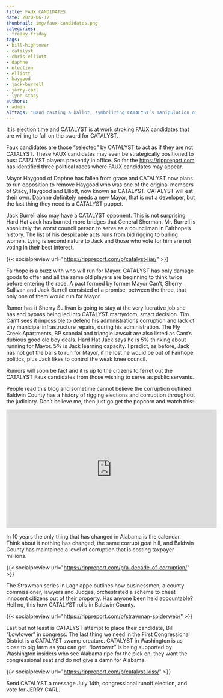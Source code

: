 ```yaml
---
title: FAUX CANDIDATES
date: 2020-06-12
thumbnail: img/faux-candidates.png
categories:
- freaky-friday
tags:
- bill-hightower
- catalyst
- chris-elliott
- daphne
- election
- elliott
- haygood
- jack-burrell
- jerry-carl
- lynn-stacy
authors:
- admin
alttags: "Hand casting a ballot, symbolizing CATALYST’s manipulation of “faux” candidates in upcoming elections"
---
```

It is election time and CATALYST is at work stroking FAUX candidates that are willing to fall on the sword for CATALYST.

Faux candidates are those “selected” by CATALYST to act as if they are not CATALYST. These FAUX candidates may even be strategically positioned to oust CATALYST players presently in office. So far the https://rippreport.com has identified three political races where FAUX candidates may appear.

Mayor Haygood of Daphne has fallen from grace and CATALYST now plans to run opposition to remove Haygood who was one of the original members of Stacy, Haygood and Elliott, now known as CATALYST. CATALYST will eat their own. Daphne definitely needs a new Mayor, that is not a developer, but the last thing they need is a CATALYST puppet.

Jack Burrell also may have a CATALYST opponent. This is not surprising Hard Hat Jack has burned more bridges that General Sherman. Mr. Burrell is absolutely the worst council person to serve as a councilman in Fairhope’s history. The list of his despicable acts runs from bid rigging to bulling women. Lying is second nature to Jack and those who vote for him are not voting in their best interest.

{{< socialpreview url="https://rippreport.com/p/catalyst-liar/" >}}

Fairhope is a buzz with who will run for Mayor. CATALYST has only damage goods to offer and all the same old players are beginning to think twice before entering the race. A pact formed by former Mayor Can’t, Sherry Sullivan and Jack Burrell consisted of a promise, between the three, that only one of them would run for Mayor.

Rumor has it Sherry Sullivan is going to stay at the very lucrative job she has and bypass being led into CATALYST martyrdom, smart decision. Tim Can’t sees it impossible to defend his administrations corruption and lack of any municipal infrastructure repairs, during his administration. The Fly Creek Apartments, BP scandal and triangle lawsuit are also listed as Cant’s dubious good ole boy deals. Hard Hat Jack says he is 5% thinking about running for Mayor. 5% is Jack learning capacity. I predict, as before, Jack has not got the balls to run for Mayor, if he lost he would be out of Fairhope politics, plus Jack likes to control the weak knee council.

Rumors will soon be fact and it is up to the citizens to ferret out the CATALYST Faux candidates from those wishing to serve as public servants.

People read this blog and sometime cannot believe the corruption outlined. Baldwin County has a history of rigging elections and corruption throughout the judiciary. Don’t believe me, then just go get the popcorn and watch this:

<iframe width="560" height="315" src="https://www.youtube.com/embed/e-iEBe7W26I" frameborder="0" allowfullscreen></iframe>

In 10 years the only thing that has changed in Alabama is the calendar. Think about it nothing has changed, the same corrupt goat hill, and Baldwin County has maintained a level of corruption that is costing taxpayer millions.

{{< socialpreview url="https://rippreport.com/p/a-decade-of-corruption/" >}}

The Strawman series in Lagniappe outlines how businessmen, a county commissioner, lawyers and Judges, orchestrated a scheme to cheat innocent citizens out of their property. Has anyone been held accountable? Hell no, this how CATALYST rolls in Baldwin County.

{{< socialpreview url="https://rippreport.com/p/strawman-spiderweb/" >}}

Last but not least is CATALYST attempt to place their candidate, Bill “Lowtower” in congress. The last thing we need in the First Congressional District is a CATALYST swamp creature. CATALYST in Washington is as close to pig farm as you can get. “lowtower” is being supported by Washington insiders who see Alabama ripe for the pick en, they want the congressional seat and do not give a damn for Alabama.

{{< socialpreview url="https://rippreport.com/p/catalyst-kiss/" >}}

Send CATALYST a message July 14th, congressional runoff election, and vote for JERRY CARL.
